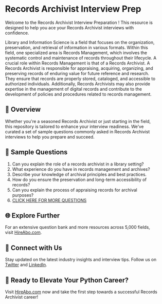 # Records Archivist Interview Prep

Welcome to the Records Archivist Interview Preparation ! This resource is designed to help you ace your Records Archivist interviews with confidence.

Library and Information Science is a field that focuses on the organization, preservation, and retrieval of information in various formats. Within this field, one specialized area is Records Management, which involves the systematic control and maintenance of records throughout their lifecycle. A crucial role within Records Management is that of a Records Archivist. A Records Archivist is responsible for appraising, acquiring, organizing, and preserving records of enduring value for future reference and research. They ensure that records are properly stored, cataloged, and accessible to authorized individuals. Additionally, Records Archivists may also provide expertise in the management of digital records and contribute to the development of policies and procedures related to records management.

## 🚀 Overview

Whether you're a seasoned Records Archivist or just starting in the field, this repository is tailored to enhance your interview readiness. We've curated a set of sample questions commonly asked in Records Archivist interviews to help you prepare and succeed.

## 📝 Sample Questions

1. Can you explain the role of a records archivist in a library setting?
2. What experience do you have in records management and archives?
3. Describe your knowledge of archival principles and best practices.
4. How do you ensure the preservation and long-term accessibility of records?
5. Can you explain the process of appraising records for archival purposes?
6. [CLICK HERE FOR MORE QUESTIONS](https://hireabo.com/job/18_3_16/Records%20Archivist)

## 🌐 Explore Further

For an extensive question bank and more resources across 5,000 fields, visit [HireAbo.com](https://www.hireabo.com).

## 📱 Connect with Us

Stay updated on the latest industry insights and interview tips. Follow us on [Twitter](https://twitter.com/hireabo) and [LinkedIn](https://www.linkedin.com/in/hire-abo-3609972a8/).

## 🚀 Ready to Elevate Your Python Career?

Visit [HireAbo.com](https://www.hireabo.com) now and take the first step towards a successful Records Archivist career!